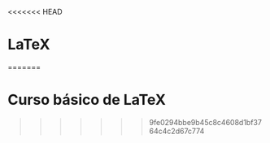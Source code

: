 <<<<<<< HEAD
# LaTeX

=======
# Curso básico de LaTeX
>>>>>>> 9fe0294bbe9b45c8c4608d1bf3764c4c2d67c774
